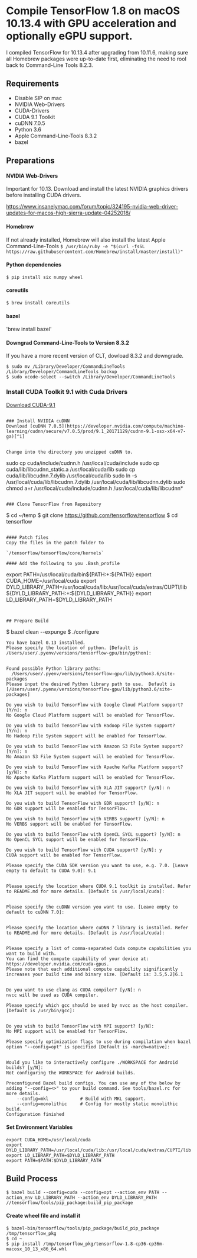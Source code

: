 # Compile TensorFlow 1.8 on macOS 10.13.4 with GPU acceleration and optionally eGPU support.
I compiled TensorFlow for 10.13.4 after upgrading from 10.11.6, making sure all Homebrew packages were up-to-date first, eliminating the need to rool back to Command-Line Tools 8.2.3.

## Requirements

* Disable SIP on mac
* NVIDIA Web-Drivers
* CUDA-Drivers
* CUDA 9.1 Toolkit
* cuDNN 7.0.5
* Python 3.6
* Apple Command-Line-Tools 8.3.2
* bazel


## Preparations
#### NVIDIA Web-Drivers
Important for 10.13. Download and install the latest NVIDIA graphics drivers before installing CUDA drivers.

https://www.insanelymac.com/forum/topic/324195-nvidia-web-driver-updates-for-macos-high-sierra-update-04252018/

#### Homebrew
If not already installed, Homebrew will also install the latest Apple Command-Line-Tools
`$ /usr/bin/ruby -e "$(curl -fsSL https://raw.githubusercontent.com/Homebrew/install/master/install)"`

#### Python dependencies
`$ pip install six numpy wheel`

#### coreutils
`$ brew install coreutils`

#### bazel 
'brew install bazel'


#### Downgrad Command-Line-Tools to Version 8.3.2
If you have a more recent version of CLT, dowload 8.3.2 and downgrade.

```
$ sudo mv /Library/Developer/CommandLineTools /Library/Developer/CommandLineTools_backup
$ sudo xcode-select --switch /Library/Developer/CommandLineTools
```

### Install CUDA Toolkit 9.1 with Cuda Drivers
[Download CUDA-9.1](https://developer.nvidia.com/cuda-downloads?target_os=MacOSX&target_arch=x86_64&target_version=1013&target_type=dmglocal)
```

### Install NVIDIA cuDNN
Download [cuDNN 7.0.5](https://developer.nvidia.com/compute/machine-learning/cudnn/secure/v7.0.5/prod/9.1_20171129/cudnn-9.1-osx-x64-v7-ga)[^1]


Change into the directory you unzipped cuDNN to.
```
sudo cp cuda/include/cudnn.h /usr/local/cuda/include
sudo cp cuda/lib/libcudnn_static.a /usr/local/cuda/lib
sudo cp cuda/lib/libcudnn.7.dylib /usr/local/cuda/lib
sudo ln -s /usr/local/cuda/lib/libcudnn.7.dylib /usr/local/cuda/lib/libcudnn.dylib
sudo chmod a+r /usr/local/cuda/include/cudnn.h /usr/local/cuda/lib/libcudnn*
```

### Clone TensorFlow from Repository
```
$ cd ~/temp
$ git clone https://github.com/tensorflow/tensorflow
$ cd tensorflow
```

#### Patch files
Copy the files in the patch folder to 

`/tensorflow/tensorflow/core/kernels`

#### Add the following to you .Bash_profile
```
export PATH=/usr/local/cuda/bin${PATH:+:${PATH}}
export CUDA_HOME=/usr/local/cuda
export DYLD_LIBRARY_PATH=/usr/local/cuda/lib:/usr/local/cuda/extras/CUPTI/lib\
                         ${DYLD_LIBRARY_PATH:+:${DYLD_LIBRARY_PATH}}
export LD_LIBRARY_PATH=$DYLD_LIBRARY_PATH
```


## Prepare Build

````
$ bazel clean --expunge
$ ./configure

```
You have bazel 0.13 installed.
Please specify the location of python. [Default is /Users/user/.pyenv/versions/tensorflow-gpu/bin/python]: 


Found possible Python library paths:
  /Users/user/.pyenv/versions/tensorflow-gpu/lib/python3.6/site-packages
Please input the desired Python library path to use.  Default is [/Users/user/.pyenv/versions/tensorflow-gpu/lib/python3.6/site-packages]

Do you wish to build TensorFlow with Google Cloud Platform support? [Y/n]: n
No Google Cloud Platform support will be enabled for TensorFlow.

Do you wish to build TensorFlow with Hadoop File System support? [Y/n]: n
No Hadoop File System support will be enabled for TensorFlow.

Do you wish to build TensorFlow with Amazon S3 File System support? [Y/n]: n
No Amazon S3 File System support will be enabled for TensorFlow.

Do you wish to build TensorFlow with Apache Kafka Platform support? [y/N]: n
No Apache Kafka Platform support will be enabled for TensorFlow.

Do you wish to build TensorFlow with XLA JIT support? [y/N]: n
No XLA JIT support will be enabled for TensorFlow.

Do you wish to build TensorFlow with GDR support? [y/N]: n
No GDR support will be enabled for TensorFlow.

Do you wish to build TensorFlow with VERBS support? [y/N]: n
No VERBS support will be enabled for TensorFlow.

Do you wish to build TensorFlow with OpenCL SYCL support? [y/N]: n
No OpenCL SYCL support will be enabled for TensorFlow.

Do you wish to build TensorFlow with CUDA support? [y/N]: y
CUDA support will be enabled for TensorFlow.

Please specify the CUDA SDK version you want to use, e.g. 7.0. [Leave empty to default to CUDA 9.0]: 9.1


Please specify the location where CUDA 9.1 toolkit is installed. Refer to README.md for more details. [Default is /usr/local/cuda]: 


Please specify the cuDNN version you want to use. [Leave empty to default to cuDNN 7.0]: 


Please specify the location where cuDNN 7 library is installed. Refer to README.md for more details. [Default is /usr/local/cuda]:


Please specify a list of comma-separated Cuda compute capabilities you want to build with.
You can find the compute capability of your device at: https://developer.nvidia.com/cuda-gpus.
Please note that each additional compute capability significantly increases your build time and binary size. [Default is: 3.5,5.2]6.1


Do you want to use clang as CUDA compiler? [y/N]: n
nvcc will be used as CUDA compiler.

Please specify which gcc should be used by nvcc as the host compiler. [Default is /usr/bin/gcc]: 


Do you wish to build TensorFlow with MPI support? [y/N]: 
No MPI support will be enabled for TensorFlow.

Please specify optimization flags to use during compilation when bazel option "--config=opt" is specified [Default is -march=native]: 


Would you like to interactively configure ./WORKSPACE for Android builds? [y/N]: 
Not configuring the WORKSPACE for Android builds.

Preconfigured Bazel build configs. You can use any of the below by adding "--config=<>" to your build command. See tools/bazel.rc for more details.
	--config=mkl         	# Build with MKL support.
	--config=monolithic  	# Config for mostly static monolithic build.
Configuration finished
```

#### Set Environment Variables
```
export CUDA_HOME=/usr/local/cuda
export DYLD_LIBRARY_PATH=/usr/local/cuda/lib:/usr/local/cuda/extras/CUPTI/lib
export LD_LIBRARY_PATH=$DYLD_LIBRARY_PATH
export PATH=$PATH:$DYLD_LIBRARY_PATH
```

## Build Process

`$ bazel build --config=cuda --config=opt --action_env PATH --action_env LD_LIBRARY_PATH --action_env DYLD_LIBRARY_PATH //tensorflow/tools/pip_package:build_pip_package`

#### Create wheel file and install it
```
$ bazel-bin/tensorflow/tools/pip_package/build_pip_package /tmp/tensorflow_pkg
$ cd ~
$ pip install /tmp/tensorflow_pkg/tensorflow-1.8-cp36-cp36m-macosx_10_13_x86_64.whl
```


